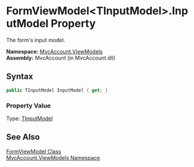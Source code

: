 FormViewModel&lt;TInputModel>.InputModel Property
=================================================
The form's input model.

**Namespace:** [MvcAccount.ViewModels][1]  
**Assembly:** MvcAccount (in MvcAccount.dll)

Syntax
------

```csharp
public TInputModel InputModel { get; }
```

### Property Value
Type: [TInputModel][2]

See Also
--------
[FormViewModel<TInputModel> Class][2]  
[MvcAccount.ViewModels Namespace][1]  

[1]: ../README.md
[2]: README.md